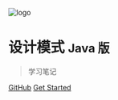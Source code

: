 
![logo](//cdn.jsdelivr.net/gh/greycodee/design-patterns-wiki/images/human.png)

# 设计模式 <small>Java 版</small>

> 学习笔记

[GitHub](https://github.com/greycodee/design-patterns-wiki)
[Get Started](/README.md)